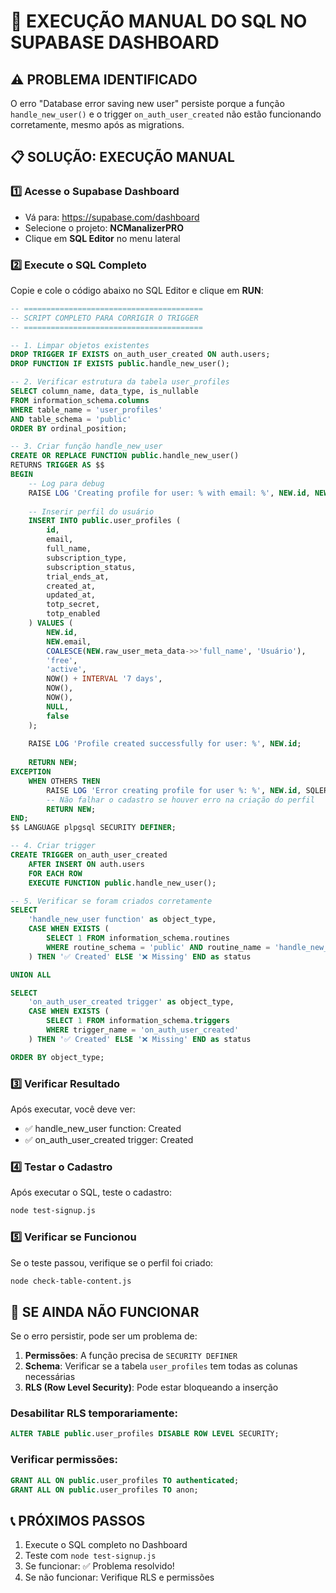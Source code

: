 # 🔧 EXECUÇÃO MANUAL DO SQL NO SUPABASE DASHBOARD

## ⚠️ PROBLEMA IDENTIFICADO
O erro "Database error saving new user" persiste porque a função `handle_new_user()` e o trigger `on_auth_user_created` não estão funcionando corretamente, mesmo após as migrations.

## 📋 SOLUÇÃO: EXECUÇÃO MANUAL

### 1️⃣ Acesse o Supabase Dashboard
- Vá para: https://supabase.com/dashboard
- Selecione o projeto: **NCManalizerPRO**
- Clique em **SQL Editor** no menu lateral

### 2️⃣ Execute o SQL Completo

Copie e cole o código abaixo no SQL Editor e clique em **RUN**:

```sql
-- ========================================
-- SCRIPT COMPLETO PARA CORRIGIR O TRIGGER
-- ========================================

-- 1. Limpar objetos existentes
DROP TRIGGER IF EXISTS on_auth_user_created ON auth.users;
DROP FUNCTION IF EXISTS public.handle_new_user();

-- 2. Verificar estrutura da tabela user_profiles
SELECT column_name, data_type, is_nullable 
FROM information_schema.columns 
WHERE table_name = 'user_profiles' 
AND table_schema = 'public'
ORDER BY ordinal_position;

-- 3. Criar função handle_new_user
CREATE OR REPLACE FUNCTION public.handle_new_user()
RETURNS TRIGGER AS $$
BEGIN
    -- Log para debug
    RAISE LOG 'Creating profile for user: % with email: %', NEW.id, NEW.email;
    
    -- Inserir perfil do usuário
    INSERT INTO public.user_profiles (
        id,
        email,
        full_name,
        subscription_type,
        subscription_status,
        trial_ends_at,
        created_at,
        updated_at,
        totp_secret,
        totp_enabled
    ) VALUES (
        NEW.id,
        NEW.email,
        COALESCE(NEW.raw_user_meta_data->>'full_name', 'Usuário'),
        'free',
        'active',
        NOW() + INTERVAL '7 days',
        NOW(),
        NOW(),
        NULL,
        false
    );
    
    RAISE LOG 'Profile created successfully for user: %', NEW.id;
    
    RETURN NEW;
EXCEPTION
    WHEN OTHERS THEN
        RAISE LOG 'Error creating profile for user %: %', NEW.id, SQLERRM;
        -- Não falhar o cadastro se houver erro na criação do perfil
        RETURN NEW;
END;
$$ LANGUAGE plpgsql SECURITY DEFINER;

-- 4. Criar trigger
CREATE TRIGGER on_auth_user_created
    AFTER INSERT ON auth.users
    FOR EACH ROW
    EXECUTE FUNCTION public.handle_new_user();

-- 5. Verificar se foram criados corretamente
SELECT 
    'handle_new_user function' as object_type,
    CASE WHEN EXISTS (
        SELECT 1 FROM information_schema.routines 
        WHERE routine_schema = 'public' AND routine_name = 'handle_new_user'
    ) THEN '✅ Created' ELSE '❌ Missing' END as status

UNION ALL

SELECT 
    'on_auth_user_created trigger' as object_type,
    CASE WHEN EXISTS (
        SELECT 1 FROM information_schema.triggers 
        WHERE trigger_name = 'on_auth_user_created'
    ) THEN '✅ Created' ELSE '❌ Missing' END as status

ORDER BY object_type;
```

### 3️⃣ Verificar Resultado
Após executar, você deve ver:
- ✅ handle_new_user function: Created
- ✅ on_auth_user_created trigger: Created

### 4️⃣ Testar o Cadastro
Após executar o SQL, teste o cadastro:

```bash
node test-signup.js
```

### 5️⃣ Verificar se Funcionou
Se o teste passou, verifique se o perfil foi criado:

```bash
node check-table-content.js
```

## 🚨 SE AINDA NÃO FUNCIONAR

Se o erro persistir, pode ser um problema de:

1. **Permissões**: A função precisa de `SECURITY DEFINER`
2. **Schema**: Verificar se a tabela `user_profiles` tem todas as colunas necessárias
3. **RLS (Row Level Security)**: Pode estar bloqueando a inserção

### Desabilitar RLS temporariamente:
```sql
ALTER TABLE public.user_profiles DISABLE ROW LEVEL SECURITY;
```

### Verificar permissões:
```sql
GRANT ALL ON public.user_profiles TO authenticated;
GRANT ALL ON public.user_profiles TO anon;
```

## 📞 PRÓXIMOS PASSOS

1. Execute o SQL completo no Dashboard
2. Teste com `node test-signup.js`
3. Se funcionar: ✅ Problema resolvido!
4. Se não funcionar: Verifique RLS e permissões